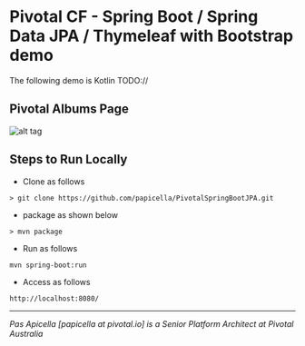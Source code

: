 <h1>Pivotal CF - Spring Boot / Spring Data JPA / Thymeleaf with Bootstrap demo</h1>

The following demo is Kotlin TODO://

<h2>Pivotal Albums Page</h2>

![alt tag](https://dl.dropboxusercontent.com/u/15829935/platform-demos/workshop/level100/image1.png)

<h2> Steps to Run Locally </h2>

- Clone as follows

```
> git clone https://github.com/papicella/PivotalSpringBootJPA.git
```

- package as shown below

```
> mvn package
```

- Run as follows

```
mvn spring-boot:run
```

- Access as follows

```
http://localhost:8080/
```

<hr />
<i>
Pas Apicella [papicella at pivotal.io] is a Senior Platform Architect at Pivotal Australia
</i>

